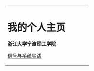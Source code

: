 <table border="0">
  <tr>
    <td width="75%">
      <h1>我的个人主页</h1>
      <p><b>浙江大学宁波理工学院</b></p>
      <p><a href="/https://github.com/Coffeeplanet/my-blog/tree/master/.python">信号与系统实践</a></p>
    </td>
  </tr>
</table>
